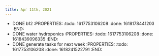 ```yaml
---
title: Apr 11th, 2021
---
```


- DONE b12
:PROPERTIES:
:todo: 1617753106208
:done: 1618178441203
:END:
- DONE water hydroponics
:PROPERTIES:
:todo: 1617753106208
:done: 1618439096335
:END:
- DONE generate tasks for next week
:PROPERTIES:
:todo: 1617753106208
:done: 1618241522791
:END:
